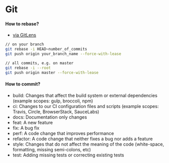 # Git

#### How to rebase?
* [via GitLens](https://www.youtube.com/watch?v=P5p71fguFNI)
```bash
// on your branch
git rebase -i HEAD~number_of_commits
git push origin your_branch_name --force-with-lease

// all commits, e.g. on master
git rebase -i --root
git push origin master --force-with-lease
```

#### How to commit?

- build: Changes that affect the build system or external dependencies (example scopes: gulp, broccoli, npm)
- ci: Changes to our CI configuration files and scripts (example scopes: Travis, Circle, BrowserStack, SauceLabs)
- docs: Documentation only changes
- feat: A new feature
- fix: A bug fix
- perf: A code change that improves performance
- refactor: A code change that neither fixes a bug nor adds a feature
- style: Changes that do not affect the meaning of the code (white-space, formatting, missing semi-colons, etc)
- test: Adding missing tests or correcting existing tests
